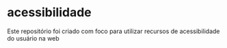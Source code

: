 # acessibilidade
<p>Este repositório foi criado com foco para utilizar recursos de acessibilidade do usuário na web</p>
